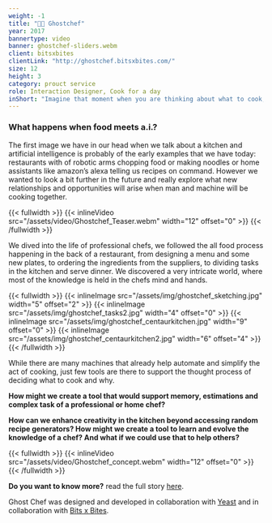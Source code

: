```yaml
---
weight: -1
title: "👻🍳 Ghostchef"
year: 2017
bannertype: video
banner: ghostchef-sliders.webm
client: bitsxbites
clientLink: "http://ghostchef.bitsxbites.com/"
size: 12
height: 3
category: prouct service
role: Interaction Designer, Cook for a day
inShort: "Imagine that moment when you are thinking about what to cook, starting from an ingredient you have in the fridge or even a type of taste you have in mind. What if instead of losing yourself in infinite searches online or going through recipe books, you would be able to collaborate with a chef as if you were both sketching or writing on a piece of paper?"
---
```


### What happens when food meets a.i.?
The first image we have in our head when we talk about a kitchen and artificial intelligence is probably of the early examples that we have today: restaurants with of robotic arms chopping food or making noodles or home assistants like amazon’s alexa telling us recipes on command. However we wanted to look a bit further in the future and really explore what new relationships and opportunities will arise when man and machine will be cooking together.

{{< fullwidth >}}
	{{< inlineVideo src="/assets/video/Ghostchef_Teaser.webm" width="12" offset="0" >}}
{{< /fullwidth >}}

We dived into the life of professional chefs, we followed the all food process happening in the back of a restaurant, from designing a menu and some new plates, to ordering the ingredients from the suppliers, to dividing tasks in the kitchen and serve dinner. We discovered a very intricate world, where most of the knowledge is held in the chefs mind and hands.

{{< fullwidth >}}
	{{< inlineImage src="/assets/img/ghostchef_sketching.jpg" width="5" offset="2" >}}
{{< inlineImage src="/assets/img/ghostchef_tasks2.jpg" width="4" offset="0" >}}
	{{< inlineImage src="/assets/img/ghostchef_centaurkitchen.jpg" width="9" offset="0" >}}
	{{< inlineImage src="/assets/img/ghostchef_centaurkitchen2.jpg" width="6" offset="4" >}}
{{< /fullwidth >}}

While there are many machines that already help automate and simplify the act of cooking, just few tools are there to support the thought process of deciding what to cook and why.

**How might we create a tool that would support memory, estimations and complex task of a professional or home chef?**

**How can we enhance creativity in the kitchen beyond accessing random recipe generators? How might we create a tool to learn and evolve the knowledge of a chef? And what if we could use that to help others?**

{{< fullwidth >}}
	{{< inlineVideo src="/assets/video/Ghostchef_concept.webm" width="12" offset="0" >}}
{{< /fullwidth >}}

**Do you want to know more?** read the full story [here](ghostchef.bitsxbites.com). 

Ghost Chef was designed and developed in collaboration with [Yeast](https://medium.com/@hi_33155) and in collaboration with [Bits x Bites](http://www.bitsxbites.com).
